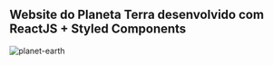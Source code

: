 ## Website do Planeta Terra desenvolvido com ReactJS + Styled Components

![planet-earth](https://user-images.githubusercontent.com/97764446/230518531-a97908c6-6627-43fc-b2a2-41780a63e6b0.png)
